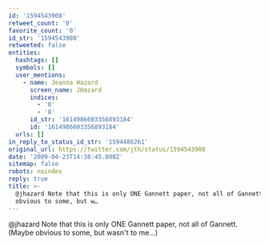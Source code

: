 ```yaml
---
id: '1594543908'
retweet_count: '0'
favorite_count: '0'
id_str: '1594543908'
retweeted: false
entities:
  hashtags: []
  symbols: []
  user_mentions:
    - name: Jeanna Hazard
      screen_name: JHazard
      indices:
        - '0'
        - '8'
      id_str: '1614986603356893184'
      id: '1614986603356893184'
  urls: []
in_reply_to_status_id_str: '1594486261'
original_url: https://twitter.com/jth/status/1594543908
date: '2009-04-23T14:38:45.000Z'
sitemap: false
robots: noindex
reply: true
title: >-
  @jhazard Note that this is only ONE Gannett paper, not all of Gannett. (Maybe
  obvious to some, but w…
---
```


@jhazard Note that this is only ONE Gannett paper, not all of Gannett. (Maybe obvious to some, but wasn't to me...)
